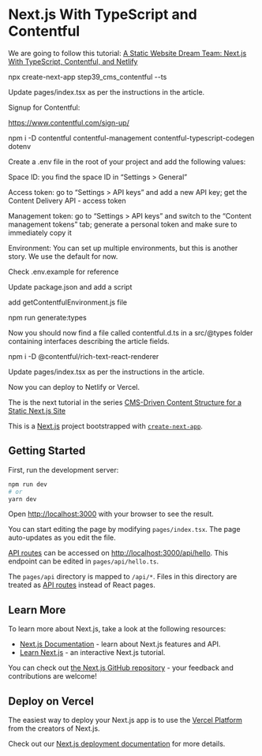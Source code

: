 # Next.js With TypeScript and Contentful

We are going to follow this tutorial: [A Static Website Dream Team: Next.js With TypeScript, Contentful, and Netlify](https://www.scale.at/blog/static-website-nextjs-typescript-contentful)

npx create-next-app step39_cms_contentful --ts

Update pages/index.tsx as per the instructions in the article.

Signup for Contentful:

https://www.contentful.com/sign-up/

npm i -D contentful contentful-management contentful-typescript-codegen dotenv

Create a .env file in the root of your project and add the following values:

Space ID: you find the space ID in “Settings > General”

Access token: go to “Settings > API keys” and add a new API key; get the Content Delivery API - access token

Management token: go to “Settings > API keys” and switch to the “Content management tokens” tab; generate a personal token and make sure to immediately copy it

Environment: You can set up multiple environments, but this is another story. We use the default for now.

Check .env.example for reference


Update package.json and add a script

add getContentfulEnvironment.js file

npm run generate:types

Now you should now find a file called contentful.d.ts in a src/@types folder containing interfaces describing the article fields.

npm i -D @contentful/rich-text-react-renderer

Update pages/index.tsx as per the instructions in the article.

Now you can deploy to Netlify or Vercel.




The is the next tutorial in the series [CMS-Driven Content Structure for a Static Next.js Site](https://www.scale.at/blog/cms-driven-content-structure-nextjs)


This is a [Next.js](https://nextjs.org/) project bootstrapped with [`create-next-app`](https://github.com/vercel/next.js/tree/canary/packages/create-next-app).

## Getting Started

First, run the development server:

```bash
npm run dev
# or
yarn dev
```

Open [http://localhost:3000](http://localhost:3000) with your browser to see the result.

You can start editing the page by modifying `pages/index.tsx`. The page auto-updates as you edit the file.

[API routes](https://nextjs.org/docs/api-routes/introduction) can be accessed on [http://localhost:3000/api/hello](http://localhost:3000/api/hello). This endpoint can be edited in `pages/api/hello.ts`.

The `pages/api` directory is mapped to `/api/*`. Files in this directory are treated as [API routes](https://nextjs.org/docs/api-routes/introduction) instead of React pages.

## Learn More

To learn more about Next.js, take a look at the following resources:

- [Next.js Documentation](https://nextjs.org/docs) - learn about Next.js features and API.
- [Learn Next.js](https://nextjs.org/learn) - an interactive Next.js tutorial.

You can check out [the Next.js GitHub repository](https://github.com/vercel/next.js/) - your feedback and contributions are welcome!

## Deploy on Vercel

The easiest way to deploy your Next.js app is to use the [Vercel Platform](https://vercel.com/new?utm_medium=default-template&filter=next.js&utm_source=create-next-app&utm_campaign=create-next-app-readme) from the creators of Next.js.

Check out our [Next.js deployment documentation](https://nextjs.org/docs/deployment) for more details.

